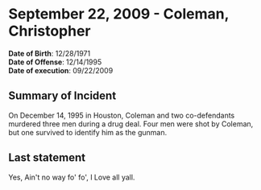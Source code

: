 # September 22, 2009 - Coleman, Christopher

**Date of Birth**: 12/28/1971<br/>
**Date of Offense**: 12/14/1995<br/>
**Date of execution**: 09/22/2009<br/>

## Summary of Incident
On December 14, 1995 in Houston, Coleman and two co-defendants murdered three men during a drug deal. Four men were shot by Coleman, but one survived to identify him as the gunman.

## Last statement
Yes, Ain't no way fo' fo', I Love all yall.